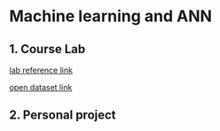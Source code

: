 # Machine learning and ANN

## 1. Course Lab

[lab reference link](https://github.com/Harvard-IACS/2018-CS109A)

[open dataset link](http://archive.ics.uci.edu/ml/index.php)

## 2. Personal project

